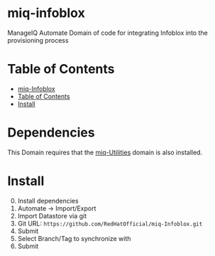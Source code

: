 # miq-infoblox
ManageIQ Automate Domain of code for integrating Infoblox into the provisioning process

# Table of Contents
* [miq-Infoblox](#miq-infoblox)
* [Table of Contents](#table-of-contents)
* [Install](#install)

# Dependencies

This Domain requires that the [miq-Utilities](https://github.com/RedHatOfficial/miq-Utilities) domain is also installed.

# Install
0. Install dependencies
1. Automate -> Import/Export
2. Import Datastore via git
3. Git URL: `https://github.com/RedHatOfficial/miq-Infoblox.git`
4. Submit
5. Select Branch/Tag to synchronize with
6. Submit
